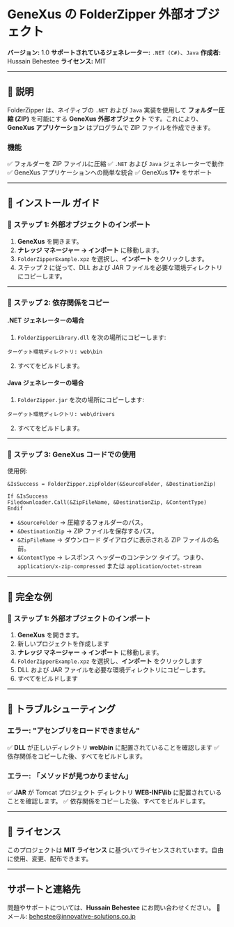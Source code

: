 # GeneXus の FolderZipper 外部オブジェクト

**バージョン:** 1.0
**サポートされているジェネレーター:** `.NET (C#)`、`Java`
**作成者:** Hussain Behestee
**ライセンス:** MIT

---

## 📝 説明
FolderZipper は、ネイティブの `.NET` および `Java` 実装を使用して **フォルダー圧縮 (ZIP)** を可能にする **GeneXus 外部オブジェクト** です。これにより、**GeneXus アプリケーション** はプログラムで ZIP ファイルを作成できます。

### 機能
✅ フォルダーを ZIP ファイルに圧縮
✅ `.NET` および `Java` ジェネレーターで動作
✅ GeneXus アプリケーションへの簡単な統合
✅ GeneXus **17+** をサポート

---

## 📁 インストール ガイド

### 🔹 ステップ 1: 外部オブジェクトのインポート
1. **GeneXus** を開きます。
2. **ナレッジ マネージャー → インポート** に移動します。
4. `FolderZipperExample.xpz` を選択し、**インポート** をクリックします。
5. ステップ 2 に従って、DLL および JAR ファイルを必要な環境ディレクトリにコピーします。

---

### 🔹 ステップ 2: 依存関係をコピー

#### **.NET ジェネレーターの場合**
1. `FolderZipperLibrary.dll` を次の場所にコピーします:
```
ターゲット環境ディレクトリ: web\bin
```
2. すべてをビルドします。

#### **Java ジェネレーターの場合**
1. `FolderZipper.jar` を次の場所にコピーします:
```
ターゲット環境ディレクトリ: web\drivers
```
2. すべてをビルドします。

---

### 🔹 ステップ 3: GeneXus コードでの使用

使用例:
```genexus
&IsSuccess = FolderZipper.zipFolder(&SourceFolder, &DestinationZip)

If &IsSuccess
Filedownloader.Call(&ZipFileName, &DestinationZip, &ContentType)
Endif
```
- `&SourceFolder` → 圧縮するフォルダーのパス。
- `&DestinationZip` → ZIP ファイルを保存するパス。
- `&ZipFileName` → ダウンロード ダイアログに表示される ZIP ファイルの名前。
- `&ContentType` → レスポンス ヘッダーのコンテンツ タイプ。つまり、`application/x-zip-compressed` または `application/octet-stream`
---

## 📁 完全な例

### 🔹 ステップ 1: 外部オブジェクトのインポート
1. **GeneXus** を開きます。
2. 新しいプロジェクトを作成します
3. **ナレッジ マネージャー → インポート** に移動します。
4. `FolderZipperExample.xpz` を選択し、**インポート** をクリックします
5. DLL および JAR ファイルを必要な環境ディレクトリにコピーします。
6. すべてをビルドします

---

## 🔧 トラブルシューティング

### **エラー: "アセンブリをロードできません"**
✅ **DLL** が正しいディレクトリ **web\bin** に配置されていることを確認します
✅ 依存関係をコピーした後、すべてをビルドします。

### **エラー: 「メソッドが見つかりません」**
✅ **JAR** が Tomcat プロジェクト ディレクトリ **WEB-INF\lib** に配置されていることを確認します。
✅ 依存関係をコピーした後、すべてをビルドします。

---

## 📜 ライセンス
このプロジェクトは **MIT ライセンス** に基づいてライセンスされています。自由に使用、変更、配布できます。

---

## サポートと連絡先
問題やサポートについては、**Hussain Behestee** にお問い合わせください。
📧 メール: behestee@innovative-solutions.co.jp